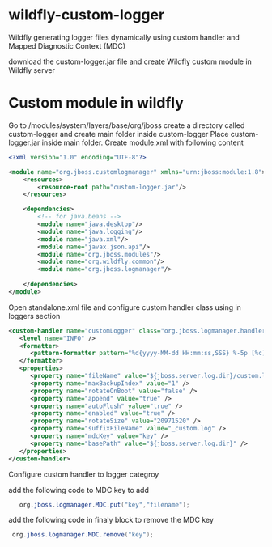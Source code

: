 # wildfly-custom-logger
Wildfly generating logger files dynamically using custom handler and Mapped Diagnostic Context (MDC) 

download the custom-logger.jar file and create Wildfly custom module in Wildfly server 

# Custom module in wildfly

Go to <Wildfly Home Dir>/modules/system/layers/base/org/jboss 
create a directory called custom-logger and create main folder inside custom-logger
Place custom-logger.jar inside main folder.
Create module.xml with following content 
```xml
<?xml version="1.0" encoding="UTF-8"?>

<module name="org.jboss.customlogmanager" xmlns="urn:jboss:module:1.8">
    <resources>
        <resource-root path="custom-logger.jar"/>
    </resources>

    <dependencies>
        <!-- for java.beans -->
        <module name="java.desktop"/>
        <module name="java.logging"/>
        <module name="java.xml"/>
        <module name="javax.json.api"/>
        <module name="org.jboss.modules"/>
        <module name="org.wildfly.common"/>
		<module name="org.jboss.logmanager"/>
		
    </dependencies>
</module> 
```
Open standalone.xml file and configure custom handler class using <custom-handler/> in loggers section 
```xml
<custom-handler name="customLogger" class="org.jboss.logmanager.handlers.CustomSizeRotatingFileHandler" module="org.jboss.custom-logger">
   <level name="INFO" />
   <formatter>
      <pattern-formatter pattern="%d{yyyy-MM-dd HH:mm:ss,SSS} %-5p [%c] %M (%t) %s%e%n" />
   </formatter>
   <properties>
      <property name="fileName" value="${jboss.server.log.dir}/custom.log" />
      <property name="maxBackupIndex" value="1" />
      <property name="rotateOnBoot" value="false" />
      <property name="append" value="true" />
      <property name="autoFlush" value="true" />
      <property name="enabled" value="true" />
      <property name="rotateSize" value="20971520" />
      <property name="suffixFileName" value="_custom.log" />
      <property name="mdcKey" value="key" />
      <property name="basePath" value="${jboss.server.log.dir}" />
   </properties>
</custom-handler>
```
Configure custom handler to logger categroy 

add the following code to MDC key to add 
```java
   org.jboss.logmanager.MDC.put("key","filename");
   ```
 add the following code in finaly block to remove the MDC key
```java
 org.jboss.logmanager.MDC.remove("key");
```

